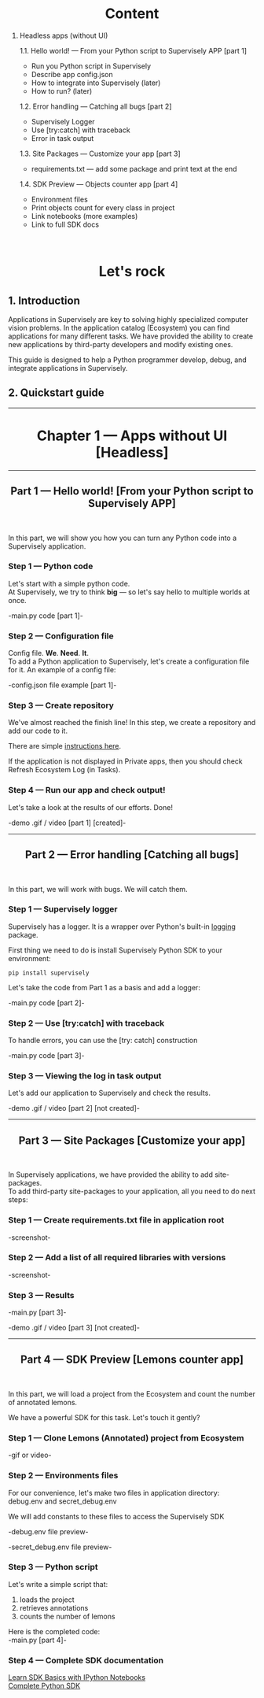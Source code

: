 <div align="center" markdown>

# **Content**

</div>


1. Headless apps (without UI)  

	1.1. Hello world! — From your Python script to Supervisely APP [part 1]  
	* Run you Python script in Supervisely
	* Describe app config.json
	* How to integrate into Supervisely (later)
	* How to run? (later)  
	
	1.2. Error handling — Catching all bugs [part 2]  
	* Supervisely Logger
	* Use [try:catch] with traceback
	* Error in task output  
	
	
	1.3. Site Packages — Customize your app [part 3]  
	* requirements.txt — add some package and print text at the end 

	1.4. SDK Preview — Objects counter app [part 4]  
	* Environment files
	* Print objects count for every class in project
	* Link notebooks (more examples)
	* Link to full SDK docs


<div align="center" markdown>
<br/>  

# **Let's rock**

</div>

## 1. Introduction  
Applications in Supervisely are key to solving highly specialized computer vision problems. In the application catalog (Ecosystem) you can find applications for many different tasks. We have provided the ability to create new applications by third-party developers and modify existing ones.

This guide is designed to help a Python programmer develop, debug, and integrate applications in Supervisely.



## 2. Quickstart guide  

---

<div align="center" markdown>

# Chapter 1 — Apps without UI [Headless]




---


## **Part 1 — Hello world! [From your Python script to Supervisely APP]**  
<br/>
</div>


In this part, we will show you how you can turn any Python code into a Supervisely application.


### Step 1 — Python code


Let's start with a simple python code.  
At Supervisely, we try to think **big** — so let's say hello to multiple worlds at once.

-main.py code [part 1]-


### Step 2 — Configuration file


Config file. **We**. **Need**. **It**.  
To add a Python application to Supervisely, let's create a configuration file for it. An example of a config file:

-config.json file example  [part 1]-


### Step 3 — Create repository


We've almost reached the finish line!
In this step, we create a repository and add our code to it.

There are simple [instructions here](https://docs.supervise.ly/enterprise-edition/advanced-tuning/private-apps).

If the application is not displayed in Private apps, then you should check Refresh Ecosystem Log (in Tasks).


### Step 4 — Run our app and check output!

 Let's take a look at the results of our efforts. Done!

-demo .gif / video [part 1] [created]-



---

<div align="center" markdown>

## **Part 2 — Error handling [Catching all bugs]**
<br/>
</div>


In this part, we will work with bugs. We will catch them.


### Step 1 — Supervisely logger

Supervisely has a logger. It is a wrapper over Python's built-in [logging](https://docs.python.org/3/howto/logging.html) package.

First thing we need to do is install Supervisely Python SDK to your environment:

`pip install supervisely`

Let's take the code from Part 1 as a basis and add a logger:

-main.py code [part 2]-


### Step 2 — Use [try:catch] with traceback

To handle errors, you can use the [try: catch] construction

-main.py code [part 3]-


### Step 3 — Viewing the log in task output


Let's add our application to Supervisely and check the results.


-demo .gif / video [part 2] [not created]-


---


<div align="center" markdown>

## **Part 3 — Site Packages [Customize your app]**  
<br/>
</div>

In Supervisely applications, we have provided the ability to add site-packages.  
To add third-party site-packages to your application, all you need to do next steps:


### Step 1 — Create requirements.txt file in application root


-screenshot-


### Step 2 — Add a list of all required libraries with versions


-screenshot-


### Step 3 — Results

-main.py [part 3]-

-demo .gif / video [part 3] [not created]-



---


<div align="center" markdown>

## **Part 4 — SDK Preview [Lemons counter app]**  
<br/>
</div>  

In this part, we will load a project from the Ecosystem and count the number of annotated lemons.

We have a powerful SDK for this task. Let's touch it gently?


### Step 1 — Clone Lemons (Annotated) project from Ecosystem

-gif or video-

### Step 2 — Environments files

For our convenience, let's make two files in application directory: \
debug.env and secret_debug.env

We will add constants to these files to access the Supervisely SDK

-debug.env file preview-


-secret_debug.env file preview-



### Step 3 — Python script

Let's write a simple script that:



1. loads the project
2. retrieves annotations
3. counts the number of lemons

Here is the completed code: \
-main.py [part 4]-


### Step 4 — Complete SDK documentation

[Learn SDK Basics with IPython Notebooks](https://sdk.docs.supervise.ly/rst_templates/notebooks/notebooks.html)  
[Complete Python SDK](https://sdk.docs.supervise.ly/sdk_packages.html)
